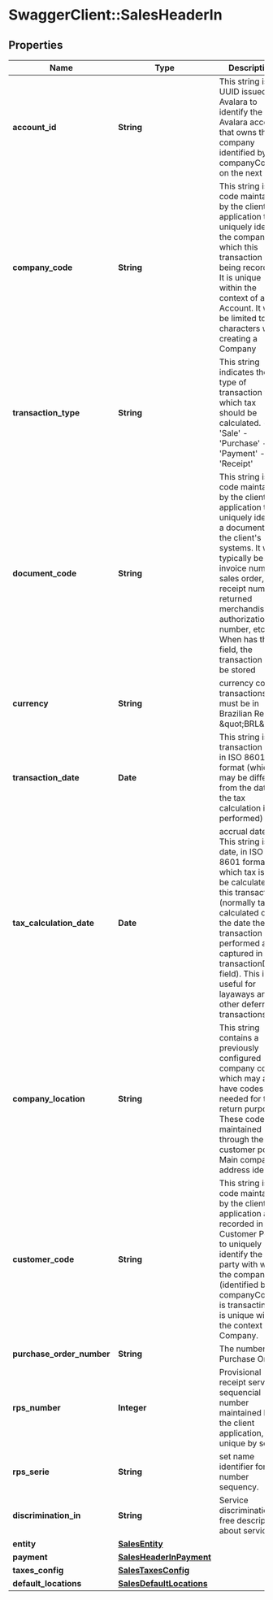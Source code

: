 # SwaggerClient::SalesHeaderIn

## Properties
Name | Type | Description | Notes
------------ | ------------- | ------------- | -------------
**account_id** | **String** | This string is a UUID issued by Avalara to identify the Avalara account that owns the company identified by the companyCode on the next line. | 
**company_code** | **String** | This string is a code maintained by the client application to uniquely identify the company for which this transaction is being recorded. It is unique within the context of an Account. It will be limited to 60 characters when creating a Company | 
**transaction_type** | **String** | This string indicates the type of transaction for which tax should be calculated. - &#39;Sale&#39; - &#39;Purchase&#39; - &#39;Payment&#39; - &#39;Receipt&#39;  | 
**document_code** | **String** | This string is a code maintained by the client application to uniquely identify a document in the client&#39;s systems. It will typically be an invoice number, sales order, receipt number, returned merchandise authorization number, etc. When has this field, the transaction will be stored | [optional] 
**currency** | **String** | currency code / transactions must be in Brazilian Reais \&quot;BRL\&quot; | 
**transaction_date** | **Date** | This string is the transaction date in ISO 8601 format (which may be different from the date the tax calculation is performed) | 
**tax_calculation_date** | **Date** | accrual date, This string is the date, in ISO 8601 format, on which tax is to be calculated for this transaction (normally tax is calculated on the date the transaction is performed as captured in the transactionDate field). This is useful for layaways and other deferred transactions. | [optional] 
**company_location** | **String** | This string contains a previously configured company code which may also have codes needed for tax return purposes. These codes are maintained through the customer portal. Main company address identity | 
**customer_code** | **String** | This string is a code maintained by the client application and recorded in Customer Portal to uniquely identify the party with whom the company (identified by companyCode) is transacting. It is unique within the context of a Company. | 
**purchase_order_number** | **String** | The number of Purchase Order | [optional] 
**rps_number** | **Integer** | Provisional receipt services, sequencial number maintained by the client application, unique by serie | [optional] 
**rps_serie** | **String** | set name identifier for rps number sequency. | [optional] [default to &quot;0&quot;]
**discrimination_in** | **String** | Service discrimination, free description about service | [optional] 
**entity** | [**SalesEntity**](SalesEntity.md) |  | [optional] 
**payment** | [**SalesHeaderInPayment**](SalesHeaderInPayment.md) |  | [optional] 
**taxes_config** | [**SalesTaxesConfig**](SalesTaxesConfig.md) |  | [optional] 
**default_locations** | [**SalesDefaultLocations**](SalesDefaultLocations.md) |  | [optional] 


